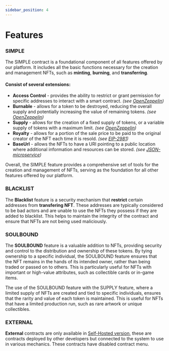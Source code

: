 ```yaml
---
sidebar_position: 4
---
```



# Features

### SIMPLE

The SIMPLE contract is a foundational component of all features offered by our platform. It includes all the basic functions necessary for the creation and management NFTs, such as **minting**, **burning**, and **transferring**.

#### Consist of several extensions:
- **Access Control** - provides the ability to restrict or grant permission for specific addresses to interact with a smart contract. _(see [OpenZeppelin](https://docs.openzeppelin.com/contracts/4.x/access-control))_
- **Burnable** -  allows for a token to be destroyed, reducing the overall supply and potentially increasing the value of remaining tokens. _(see [OpenZeppelin](https://docs.openzeppelin.com/contracts/4.x/api/token/erc1155#ERC1155Burnable))_
- **Supply** - allows for the creation of a fixed supply of tokens, or a variable supply of tokens with a maximum limit. _(see [OpenZeppelin](https://docs.openzeppelin.com/contracts/4.x/api/token/erc1155#ERC1155Supply))_
- **Royalty** - allows for a portion of the sale price to be paid to the original creator of the NFT each time it is resold. _(see [EIP-2981](https://eips.ethereum.org/EIPS/eip-2981))_
- **BaseUrl** - allows the NFTs to have a URI pointing to a public location where additional information and resources can be stored. _(see [JSON-microservice](/api/category/json-microservice/))_

Overall, the SIMPLE feature provides a comprehensive set of tools for the creation and management of NFTs, serving as the foundation for all other features offered by our platform.


### BLACKLIST

The **Blacklist** feature is a security mechanism that **restrict** certain addresses from **transfering NFT**. These addresses are typically considered to be bad actors and are unable to use the NFTs they possess if they are added to blacklist. This helps to maintain the integrity of the contract and ensure that NFTs are not being used maliciously.


### SOULBOUND

The **SOULBOUND** feature is a valuable addition to NFTs, providing security and control to the distribution and ownership of these tokens. By tying ownership to a specific individual, the SOULBOUND feature ensures that the NFT remains in the hands of its intended owner, rather than being traded or passed on to others. This is particularly useful for NFTs with important or high-value attributes, such as collectible cards or in-game items.

The use of the SOULBOUND feature with the SUPPLY feature, where a limited supply of NFTs are created and tied to specific individuals, ensures that the rarity and value of each token is maintained. This is useful for NFTs that have a limited production run, such as rare artwork or unique collectibles.


### EXTERNAL

**External** contracts are only available in [Self-Hosted version](https://gemunion.io/pricing), these are contracts deployed by other developers but connected to the system to use in various mechanics. These contracts have disabled contract menu.
